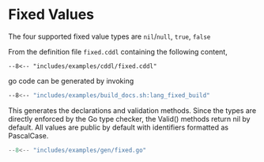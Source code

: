 # Fixed Values

The four supported fixed value types are `nil`/`null`, `true`, `false`

From the definition file `fixed.cddl` containing the following content, 

``` cddl title="fixed.cddl" linenums="1"
--8<-- "includes/examples/cddl/fixed.cddl"
```

go code can be generated by invoking

``` sh
--8<-- "includes/examples/build_docs.sh:lang_fixed_build"
```

This generates the declarations and validation methods. Since the types are directly enforced by the Go type checker, the Valid() methods return nil by default. All values are public by default with identifiers formatted as PascalCase.

``` Go title="fixed.go" linenums="1"
--8<-- "includes/examples/gen/fixed.go"
```
